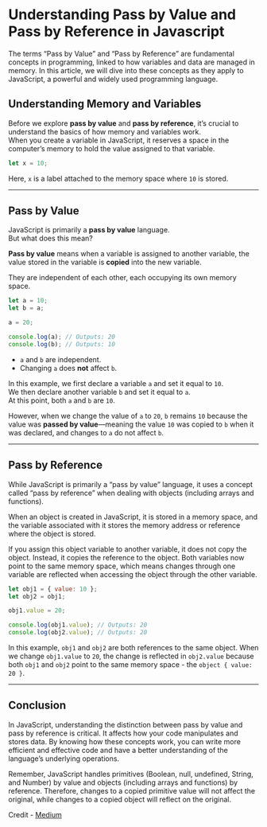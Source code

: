 # Understanding Pass by Value and Pass by Reference in Javascript

The terms “Pass by Value” and “Pass by Reference” are fundamental concepts in programming, linked to how variables and data are managed in memory. In this article, we will dive into these concepts as they apply to JavaScript, a powerful and widely used programming language.

## Understanding Memory and Variables

Before we explore **pass by value** and **pass by reference**, it’s crucial to understand the basics of how memory and variables work.  
When you create a variable in JavaScript, it reserves a space in the computer’s memory to hold the value assigned to that variable.

```javascript
let x = 10;
```

Here, `x` is a label attached to the memory space where `10` is stored.

---

## Pass by Value

JavaScript is primarily a **pass by value** language.  
But what does this mean?

**Pass by value** means when a variable is assigned to another variable, the value stored in the variable is **copied** into the new variable.

They are independent of each other, each occupying its own memory space.

```javascript
let a = 10;
let b = a;

a = 20;

console.log(a); // Outputs: 20
console.log(b); // Outputs: 10
```

-   `a` and `b` are independent.
-   Changing `a` does **not** affect `b`.

In this example, we first declare a variable `a` and set it equal to `10`.  
We then declare another variable `b` and set it equal to `a`.  
At this point, both `a` and `b` are `10`.

However, when we change the value of `a` to `20`, `b` remains `10` because the value was **passed by value**—meaning the value `10` was copied to `b` when it was declared, and changes to `a` do not affect `b`.

---

## Pass by Reference

While JavaScript is primarily a “pass by value” language, it uses a concept called “pass by reference” when dealing with objects (including arrays and functions).

When an object is created in JavaScript, it is stored in a memory space, and the variable associated with it stores the memory address or reference where the object is stored.

If you assign this object variable to another variable, it does not copy the object. Instead, it copies the reference to the object. Both variables now point to the same memory space, which means changes through one variable are reflected when accessing the object through the other variable.

```javascript
let obj1 = { value: 10 };
let obj2 = obj1;

obj1.value = 20;

console.log(obj1.value); // Outputs: 20
console.log(obj2.value); // Outputs: 20
```

In this example, `obj1` and `obj2` are both references to the same object. When we change `obj1.value` to `20`, the change is reflected in `obj2.value` because both `obj1` and `obj2` point to the same memory space - the `object { value: 20 }`.

---

## Conclusion

In JavaScript, understanding the distinction between pass by value and pass by reference is critical. It affects how your code manipulates and stores data. By knowing how these concepts work, you can write more efficient and effective code and have a better understanding of the language’s underlying operations.

Remember, JavaScript handles primitives (Boolean, null, undefined, String, and Number) by value and objects (including arrays and functions) by reference. Therefore, changes to a copied primitive value will not affect the original, while changes to a copied object will reflect on the original.

Credit - [Medium](https://medium.com/front-end-weekly/understanding-pass-by-value-and-pass-by-reference-in-javascript-8e2a0806b175)

